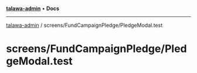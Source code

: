 [**talawa-admin**](../../../README.md) • **Docs**

***

[talawa-admin](../../../modules.md) / screens/FundCampaignPledge/PledgeModal.test

# screens/FundCampaignPledge/PledgeModal.test
